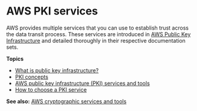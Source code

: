 # AWS PKI services<a name="awspki-overview"></a>

AWS provides multiple services that you can use to establish trust across the data transit process\. These services are introduced in [AWS Public Key Infrastructure](awspki-service-toplevel.md) and detailed thoroughly in their respective documentation sets\.

**Topics**
+ [What is public key infrastructure?](awspki-whatis-toplevel.md)
+ [PKI concepts](pki-concepts.md)
+ [AWS public key infrastructure \(PKI\) services and tools](awspki-service-toplevel.md)
+ [How to choose a PKI service](awspki-choose-toplevel.md)

**See also:** [AWS cryptographic services and tools](awscryp-overview.md)